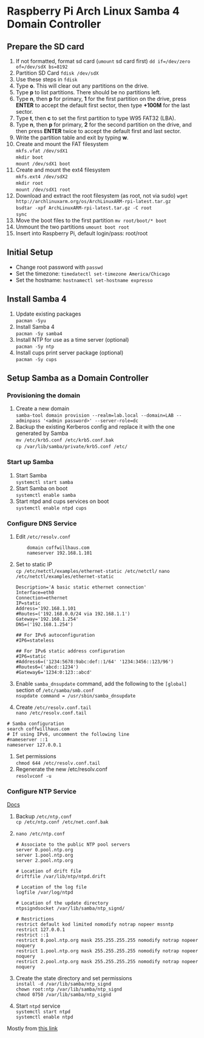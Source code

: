 # Raspberry Pi Arch Linux Samba 4 Domain Controller

## Prepare the SD card

1. If not formatted, format sd card (`umount` sd card first)
    `dd if=/dev/zero of=/dev/sdX bs=8192`
1. Partition SD Card
    `fdisk /dev/sdX`
1. Use these steps in `fdisk`
  1. Type __o__. This will clear out any partitions on the drive.
  1. Type __p__ to list partitions. There should be no partitions left.
  1. Type __n__, then __p__ for primary, __1__ for the first partition on the drive, press __ENTER__ to accept the default first sector, then type __+100M__ for the last sector.
  1. Type __t__, then __c__ to set the first partition to type W95 FAT32 (LBA).
  1. Type __n__, then __p__ for primary, __2__ for the second partition on the drive, and then press __ENTER__ twice to accept the default first and last sector.
  1. Write the partition table and exit by typing __w__.
1. Create and mount the FAT filesystem  
  `mkfs.vfat /dev/sdX1`  
  `mkdir boot`  
  `mount /dev/sdX1 boot`  
1. Create and mount the ext4 filesystem  
  `mkfs.ext4 /dev/sdX2`  
  `mkdir root`  
  `mount /dev/sdX1 root`  
1. Download and extract the root filesystem (as root, not via sudo)
  `wget http://archlinuxarm.org/os/ArchLinuxARM-rpi-latest.tar.gz`  
  `bsdtar -xpf ArchLinuxARM-rpi-latest.tar.gz -C root`  
  `sync`  
1. Move the boot files to the first partition
  `mv root/boot/* boot`  
1. Unmount the two partitions
  `umount boot root`  
1. Insert into Raspberry Pi, default login/pass: root/root

## Initial Setup

- Change root password with `passwd`
- Set the timezone: `timedatectl set-timezone America/Chicago`
- Set the hostname: `hostnamectl set-hostname expresso`

## Install Samba 4

1. Update existing packages  
  `pacman -Syu`
1. Install Samba 4  
  `pacman -Sy samba4`
1. Install NTP for use as a time server (optional)  
  `pacman -Sy ntp`
1. Install cups print server package (optional)  
  `pacman -Sy cups`

## Setup Samba as a Domain Controller
### Provisioning the domain
1. Create a new domain   
  `samba-tool domain provision --realm=lab.local --domain=LAB --adminpass '<admin password>' --server-role=dc`
1. Backup the existing Kerberos config and replace it with the one generated by Samba  
  `mv /etc/krb5.conf /etc/krb5.conf.bak`  
  `cp /var/lib/samba/private/krb5.conf /etc/`  

### Start up Samba
1. Start Samba  
  `systemctl start samba`  
1. Start Samba on boot  
  `systemctl enable samba`  
1. Start ntpd and cups services on boot  
  `systemctl enable ntpd cups`

### Configure DNS Service
1. Edit `/etc/resolv.conf`  

    ```
        domain coffwillhaus.com  
        nameserver 192.168.1.101
    ```

1. Set to static IP  
  `cp /etc/netctl/examples/ethernet-static /etc/netctl/`
  `nano /etc/netctl/examples/ethernet-static`

    ```
    Description='A basic static ethernet connection'
    Interface=eth0
    Connection=ethernet
    IP=static
    Address='192.168.1.101
    #Routes=('192.168.0.0/24 via 192.168.1.1')
    Gateway='192.168.1.254'
    DNS=('192.168.1.254')
    
    ## For IPv6 autoconfiguration
    #IP6=stateless
    
    ## For IPv6 static address configuration
    #IP6=static
    #Address6=('1234:5678:9abc:def::1/64' '1234:3456::123/96')
    #Routes6=('abcd::1234')
    #Gateway6='1234:0:123::abcd'
    ```

1. Enable `samba_dnsupdate` command, add the following to the `[global]` section of `/etc/samba/smb.conf`  
  `nsupdate command = /usr/sbin/samba_dnsupdate`  
1. Create `/etc/resolv.conf.tail`  
  `nano /etc/resolv.conf.tail`  
  
  ```
  # Samba configuration
  search coffwillhaus.com
  # If using IPv6, uncomment the following line
  #nameserver ::1
  nameserver 127.0.0.1
  ```
  
1. Set permissions  
  `chmod 644 /etc/resolv.conf.tail`  
1. Regenerate the new /etc/resolv.conf  
  `resolvconf -u`  
  
### Configure NTP Service
[Docs](https://wiki.archlinux.org/index.php/Samba_4_Active_Directory_domain_controller#NTPD)

1. Backup `/etc/ntp.conf`  
  `cp /etc/ntp.conf /etc/net.conf.bak`  
1. `nano /etc/ntp.conf`  

    ```
    # Associate to the public NTP pool servers
    server 0.pool.ntp.org
    server 1.pool.ntp.org
    server 2.pool.ntp.org
    
    # Location of drift file
    driftfile /var/lib/ntp/ntpd.drift
    
    # Location of the log file
    logfile /var/log/ntpd
    
    # Location of the update directory
    ntpsigndsocket /var/lib/samba/ntp_signd/
    
    # Restrictions
    restrict default kod limited nomodify notrap nopeer mssntp
    restrict 127.0.0.1
    restrict ::1
    restrict 0.pool.ntp.org mask 255.255.255.255 nomodify notrap nopeer noquery
    restrict 1.pool.ntp.org mask 255.255.255.255 nomodify notrap nopeer noquery
    restrict 2.pool.ntp.org mask 255.255.255.255 nomodify notrap nopeer noquery
    ```

1. Create the state directory and set permissions  
  `install -d /var/lib/samba/ntp_signd`  
  `chown root:ntp /var/lib/samba/ntp_signd`  
  `chmod 0750 /var/lib/samba/ntp_signd`  
1. Start `ntpd` service  
  `systemctl start ntpd`  
  `systemctl enable ntpd`

Mostly from [this link](http://blog.dabasinskas.net/installing-samba-4-domain-controller-on-raspberry-pi-running-archlinux-arm/)
